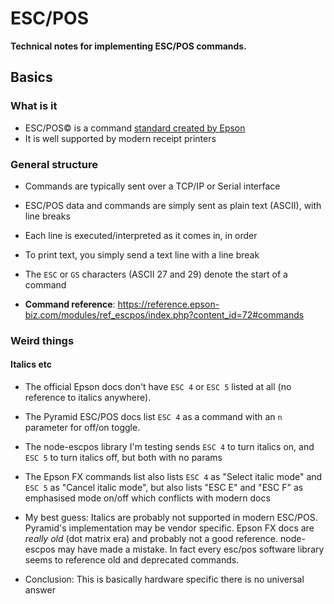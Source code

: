 ﻿# ESC/POS 
**Technical notes for implementing ESC/POS commands.**

## Basics

### What is it
- ESC/POS© is a command [standard created by Epson](https://reference.epson-biz.com/modules/ref_escpos/index.php)
- It is well supported by modern receipt printers

### General structure
- Commands are typically sent over a TCP/IP or Serial interface
- ESC/POS data and commands are simply sent as plain text (ASCII), with line breaks
- Each line is executed/interpreted as it comes in, in order


- To print text, you simply send a text line with a line break
- The `ESC` or `GS` characters (ASCII 27 and 29) denote the start of a command

- **Command reference**: https://reference.epson-biz.com/modules/ref_escpos/index.php?content_id=72#commands

### Weird things

#### Italics etc
- The official Epson docs don't have `ESC 4` or `ESC 5` listed at all (no reference to italics anywhere).
- The Pyramid ESC/POS docs list `ESC 4` as a command with an `n` parameter for off/on toggle.
- The node-escpos library I'm testing sends `ESC 4` to turn italics on, and `ESC 5` to turn italics off, but both with no params
- The Epson FX commands list also lists `ESC 4` as "Select italic mode" and `ESC 5` as "Cancel italic mode", but also lists "ESC E" and "ESC F" as emphasised mode on/off which conflicts with modern docs


- My best guess: Italics are probably not supported in modern ESC/POS. Pyramid's implementation may be vendor specific. Epson FX docs are *really old* (dot matrix era) and probably not a good reference. node-escpos may have made a mistake. In fact every esc/pos software library seems to reference old and deprecated commands.
- Conclusion: This is basically hardware specific there is no universal answer
